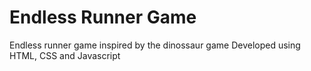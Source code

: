 # Endless Runner Game
Endless runner game inspired by the dinossaur game
Developed using HTML, CSS and Javascript
